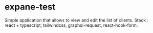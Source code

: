 # expane-test

Simple application that allows to view and edit the list of clients.
Stack : react + typescript, tailwindcss, graphql-request, react-hook-form.
